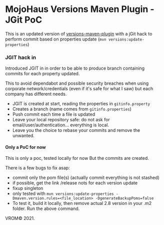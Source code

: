 # MojoHaus Versions Maven Plugin - JGit PoC

This is an updated version of [versions-maven-plugin](http://www.mojohaus.org/versions-maven-plugin/)
with a jGit hack to perform commit based on properties update (`mvn versions:update-properties`)
 
 
### JGIT hack in

Introduced JGIT in in order to be able to produce branch containing commits for each property updated.

This to avoid dependabot and possible security breaches when using corporate network/credentials (even if it's safe for what I saw)
but each company has different needs.

- JGIT is created at start, reading the properties in `gitinfo.property`
- Creates a branch (name comes from `gitinfo.properties`)
- Push commit each time a file is updated
- Leave your local repository safe: do not ask for email/user/authentication... everything is local.
- Leave you the choice to rebase your commits and remove the unwanted.

#### Only a PoC for now

This is only a poc, tested locally for now
But the commits are created.

There is a few bugs to fix asap:
- commit only the pom file(s) (actually commit everything is not stashed)
- if possible, get the link /release nots for each version update
- fixup singleton
- only tested with `mvn versions:update-properties -Dmaven.version.rules=<file_location> -DgenerateBackupPoms=false`
- To test it, build it locally, then remove actual 2.8 version in your .m2 folder. Run the above command.

VROM© 2021.
